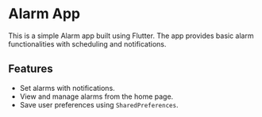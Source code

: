 # Alarm App

This is a simple Alarm app built using Flutter. The app provides basic alarm functionalities with scheduling and notifications.

## Features

- Set alarms with notifications.
- View and manage alarms from the home page.
- Save user preferences using `SharedPreferences`.



